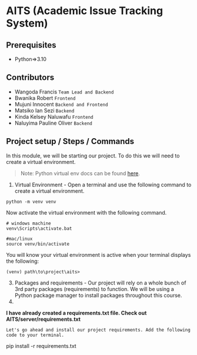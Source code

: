 # AITS (Academic Issue Tracking System)
 
## Prerequisites
- Python=>3.10

## Contributors
- Wangoda Francis `Team Lead and Backend`
- Bwanika Robert `Frontend`
- Mujuni Innocent `Backend and Frontend`
- Matsiko Ian Sezi `Backend`
- Kinda Kelsey Naluwafu `Frontend`
- Naluyima Pauline Oliver `Backend`

## Project setup / Steps / Commands
In this module, we will be starting our project. To do this we will need to create a virtual environment.
>Note: Python virtual env docs can be found [here](https://docs.python.org/3/tutorial/venv.html).

1) Virtual Environment - Open a terminal and use the following command to create a virtual environment. 
```
python -m venv venv
```
Now activate the virtual environment with the following command.
```
# windows machine
venv\Scripts\activate.bat

#mac/linux
source venv/bin/activate
```
You will know your virtual environment is active when your terminal displays the following:
```
(venv) path\to\project\aits>
```

3) Packages and requirements - Our project will rely on a whole bunch of 3rd party packages (requirements) to function. We will be using a Python package manager to install packages throughout this course.
4)  
**I have already created a requirements.txt file. Check out AITS/server/requirements.txt**
```
Let's go ahead and install our project requirements. Add the following code to your terminal.
```
pip install -r requirements.txt
```
